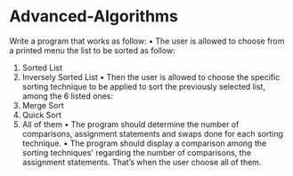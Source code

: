 # Advanced-Algorithms

Write a program that works as follow:
• The user is allowed to choose from a printed menu the list to be
sorted as follow:
1. Sorted List
2. Inversely Sorted List
• Then the user is allowed to choose the specific sorting
technique to be applied to sort the previously selected list,
among the 6 listed ones:
1. Merge Sort
2. Quick Sort
3. All of them
• The program should determine the number of comparisons,
assignment statements and swaps done for each sorting
technique.
• The program should display a comparison among the sorting
techniques' regarding the number of comparisons, the
assignment statements. That’s when the user choose all of
them.
